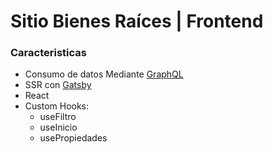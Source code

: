 # Sitio Bienes Raíces | Frontend

### Caracteristicas

 + Consumo de datos Mediante [GraphQL](https://graphql.org/)
 + SSR con [Gatsby](https://www.gatsbyjs.com/)
 + React
 + Custom Hooks:
   + useFiltro
   + useInicio
   + usePropiedades
